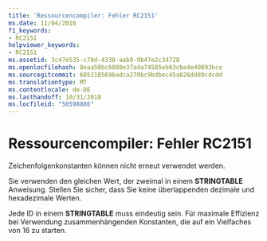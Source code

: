 ```yaml
---
title: 'Ressourcencompiler: Fehler RC2151'
ms.date: 11/04/2016
f1_keywords:
- RC2151
helpviewer_keywords:
- RC2151
ms.assetid: 3c47e535-c78d-4338-aab9-9b47e2c34728
ms.openlocfilehash: 8eaa50bc6080e37a4a74585eb03cbe4e40893bce
ms.sourcegitcommit: 6052185696adca270bc9bdbec45a626dd89cdcdd
ms.translationtype: MT
ms.contentlocale: de-DE
ms.lasthandoff: 10/31/2018
ms.locfileid: "50598886"
---
```

# <a name="resource-compiler-error-rc2151"></a>Ressourcencompiler: Fehler RC2151

Zeichenfolgenkonstanten können nicht erneut verwendet werden.

Sie verwenden den gleichen Wert, der zweimal in einem **STRINGTABLE** Anweisung. Stellen Sie sicher, dass Sie keine überlappenden dezimale und hexadezimale Werten.

Jede ID in einem **STRINGTABLE** muss eindeutig sein. Für maximale Effizienz bei Verwendung zusammenhängenden Konstanten, die auf ein Vielfaches von 16 zu starten.